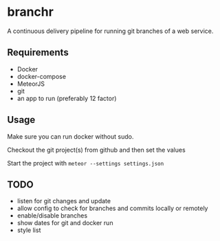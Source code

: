 # branchr

A continuous delivery pipeline for running git branches of a web service.

## Requirements
* Docker
* docker-compose
* MeteorJS
* git
* an app to run (preferably 12 factor)

## Usage

Make sure you can run docker without sudo.

Checkout the git project(s) from github and then set the values

Start the project with
`meteor --settings settings.json`

## TODO

* listen for git changes and update
* allow config to check for branches and commits locally or remotely
* enable/disable branches
* show dates for git and docker run
* style list
